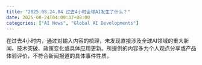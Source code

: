 ```yaml
---
title: "2025.08.24.04 过去4小时全球AI发生了什么？"
date: 2025-08-24T04:00:37+08:00
categories: ["AI News", "Global AI Developments"]
---
```


在过去4小时内，通过对输入内容的梳理，未发现直接涉及全球AI领域的重大新闻、技术突破、政策变化或具体应用更新。所提供的内容多为个人观点分享或产品体验评价，不符合新闻报道的具体事件性质。